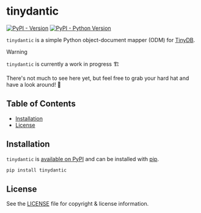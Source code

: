 # tinydantic

<!-- overview-start -->

[![PyPI - Version](https://img.shields.io/pypi/v/tinydantic.svg)](https://pypi.org/project/tinydantic) [![PyPI - Python Version](https://img.shields.io/pypi/pyversions/tinydantic.svg)](https://pypi.org/project/tinydantic)

`tinydantic` is a simple Python object-document mapper (ODM) for [TinyDB](https://tinydb.readthedocs.io/en/latest/).

<!-- prettier-ignore-start -->
> [!WARNING]
> `tinydantic` is currently a work in progress 🏗️
>
> There's not much to see here yet, but feel free to grab your hard hat and have a look around! 👷
<!-- prettier-ignore-end -->

<!-- overview-end -->

## Table of Contents

- [Installation](#installation)
- [License](#license)

## Installation

<!-- installation-start -->

`tinydantic` is [available on PyPI](https://pypi.org/project/tinydantic/) and can be installed with [pip](https://github.com/pypa/pip).

```sh
pip install tinydantic
```

<!-- installation-end -->

## License

See the [LICENSE](https://github.com/tinydantic/tinydantic/blob/main/LICENSE.md) file for copyright & license information.
